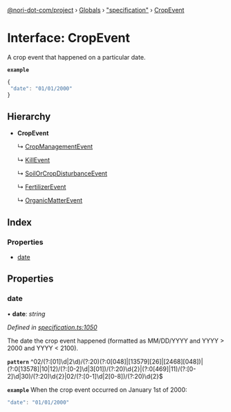 [@nori-dot-com/project](../README.md) › [Globals](../globals.md) › ["specification"](../modules/_specification_.md) › [CropEvent](_specification_.cropevent.md)

# Interface: CropEvent

A crop event that happened on a particular date.

**`example`** 

```js
{
 "date": "01/01/2000"
}
```

## Hierarchy

* **CropEvent**

  ↳ [CropManagementEvent](_specification_.cropmanagementevent.md)

  ↳ [KillEvent](_specification_.killevent.md)

  ↳ [SoilOrCropDisturbanceEvent](_specification_.soilorcropdisturbanceevent.md)

  ↳ [FertilizerEvent](_specification_.fertilizerevent.md)

  ↳ [OrganicMatterEvent](_specification_.organicmatterevent.md)

## Index

### Properties

* [date](_specification_.cropevent.md#date)

## Properties

###  date

• **date**: *string*

*Defined in [specification.ts:1050](https://github.com/nori-dot-eco/nori-dot-com/blob/724a4be/packages/project/src/specification.ts#L1050)*

The date the crop event happened (formatted as MM/DD/YYYY and YYYY > 2000 and YYYY < 2100).

**`pattern`** ^02\/(?:[01]\d|2\d)\/(?:20)(?:0[048]|[13579][26]|[2468][048])|(?:0[13578]|10|12)\/(?:[0-2]\d|3[01])\/(?:20)\d{2}|(?:0[469]|11)\/(?:[0-2]\d|30)\/(?:20)\d{2}|02\/(?:[0-1]\d|2[0-8])\/(?:20)\d{2}$

**`example`** <caption>When the crop event occurred on January 1st of 2000:</caption>

```js
"date": "01/01/2000"
```
